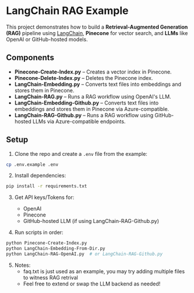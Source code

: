 # LangChain RAG Example

This project demonstrates how to build a **Retrieval-Augmented Generation (RAG)** pipeline using [LangChain](https://www.langchain.com/), **Pinecone** for vector search, and **LLMs** like OpenAI or GitHub-hosted models.

## Components

- **Pinecone-Create-Index.py** – Creates a vector index in Pinecone.
- **Pinecone-Delete-Index.py** – Deletes the Pinecone index.
- **LangChain-Embedding.py** – Converts text files into embeddings and stores them in Pinecone.
- **LangChain-RAG.py** – Runs a RAG workflow using OpenAI's LLM.
- **LangChain-Embedding-Github.py** – Converts text files into embeddings and stores them in Pinecone via Azure-compatible.
- **LangChain-RAG-Github.py** – Runs a RAG workflow using GitHub-hosted LLMs via Azure-compatible endpoints.

## Setup

1. Clone the repo and create a `.env` file from the example:

```bash
cp .env.example .env
```

2. Install dependencies:
```bash
pip install -r requirements.txt
```
3. Get API keys/Tokens for:
    - OpenAI
    - Pinecone
    - GitHub-hosted LLM (if using LangChain-RAG-Github.py)

4. Run scripts in order:
```bash
python Pinecone-Create-Index.py
python LangChain-Embedding-From-Dir.py
python LangChain-RAG-OpenAI.py  # or LangChain-RAG-Github.py
```

5. Notes: 
    - faq.txt is just used as an example, you may try adding multiple files to witness RAG retrival
    - Feel free to extend or swap the LLM backend as needed!